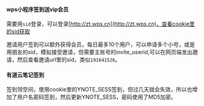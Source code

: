 #### wps小程序签到送vip会员
需要用`sid`登录，可以登录[http://zt.wps.cn](http://zt.wps.cn)，查看cookie里的sid获取

邀请用户签到可以额外获得会员，每日最多10个用户，可以申请多个小号，或是用朋友的sid，模拟接受邀请，但需要主账号的invite_userid,可以在网页端发出邀请，然后查看邀请url里的sid，类似`191641526`。

#### 有道云笔记签到
签到领空间，使用cookie里的YNOTE_SESS签到，但过几天就会失效，所以也增加了用户名密码签到，然后更新YNOTE_SESS，密码使用了MD5加密。

